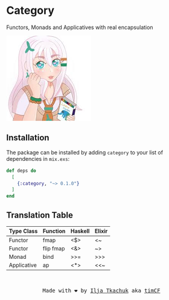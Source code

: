 # Category

Functors, Monads and Applicatives with real encapsulation

<img src="priv/img/logo.jpeg" width="225"/>

## Installation

The package can be installed by adding `category` to your list of dependencies in `mix.exs`:

```elixir
def deps do
  [
    {:category, "~> 0.1.0"}
  ]
end
```

## Translation Table

| Type Class  | Function  | Haskell | Elixir |
|-------------|-----------|---------|--------|
| Functor     | fmap      |   <$>   |   <~   |
| Functor     | flip fmap |   <&>   |   ~>   |
| Monad       | bind      |   >>=   |   >>>  |
| Applicative | ap        |   <*>   |   <<~  |

<br>
<p align="center">
  <tt>
    Made with ❤️ by
    <a href="https://itkach.uk" target="_blank">Ilja Tkachuk</a>
    aka
    <a href="https://github.com/timCF" target="_blank">timCF</a>
  </tt>
</p>
